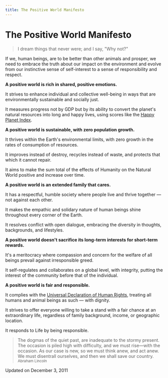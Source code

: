 ```yaml
---
title: The Positive World Manifesto
---
```


# The Positive World Manifesto

> I dream things that never were; and I say, "Why not?"

If we, human beings, are to be better than other animals and prosper, we need
to embrace the truth about our impact on the environment and evolve from our
instinctive sense of self-interest to a sense of responsibility and respect.

**A positive world is rich in shared, positive emotions.**

It strives to enhance individual and collective well-being in ways that are
environmentally sustainable and socially just.

It measures progress not by GDP but by its ability to convert the planet's
natural resources into long and happy lives, using scores like the
[Happy Planet Index](https://happyplanetindex.org/).

**A positive world is sustainable, with zero population growth.**

It thrives within the Earth's environmental limits, with zero growth in the
rates of consumption of resources.

It improves instead of destroy, recycles instead of waste, and protects that
which it cannot repair.

It aims to make the sum total of the effects of Humanity on the Natural World
positive and increase over time.

**A positive world is an extended family that cares.**

It has a respectful, humble society where people live and thrive together — not
against each other.

It makes the empathic and solidary nature of human beings shine throughout
every corner of the Earth.

It resolves conflict with open dialogue, embracing the diversity in thoughts,
backgrounds, and lifestyles.

**A positive world doesn't sacrifice its long-term interests for short-term rewards.**

It's a meritocracy where compassion and concern for the welfare of all beings
prevail against irresponsible greed.

It self-regulates and collaborates on a global level, with integrity, putting
the interest of the community before that of the individual.

**A positive world is fair and responsible.**

It complies with the [Universal Declaration of Human Rights](https://www.un.org/en/universal-declaration-human-rights/index.html),
treating all humans and animal beings as such — with dignity.

It strives to offer everyone willing to take a stand with a fair chance at an
extraordinary life, regardless of family background, income, or geographic
location.

It responds to Life by being responsible.

> The dogmas of the quiet past, are inadequate to the stormy present. The
occasion is piled high with difficulty, and we must rise—with the occasion. As
our case is new, so we must think anew, and act anew. We must disentrall
ourselves, and then we shall save our country.  
<small>Abraham Lincoln</small>

<time datetime="2011-12-03" pudate="true" class="article-time">Updated on December 3, 2011</time>
